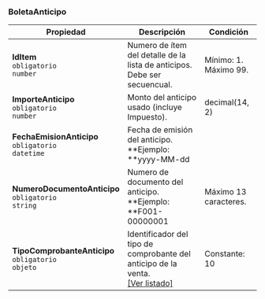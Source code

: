### BoletaAnticipo

| Propiedad | Descripción | Condición |
| --- | --- | --- |
| **IdItem**  <br>`obligatorio`  <br>`number` | Numero de ítem del detalle de la lista de anticipos. Debe ser secuencual. | Mínimo: 1.  <br>Máximo 99. |
| **ImporteAnticipo**  <br>`obligatorio`  <br>`number` | Monto del anticipo usado (incluye Impuesto). | decimal(14, 2) |
| **FechaEmisionAnticipo**  <br>`obligatorio`  <br>`datetime` | Fecha de emisión del anticipo.  <br>**Ejemplo:  <br>**yyyy-MM-dd |  |
| **NumeroDocumentoAnticipo**  <br>`obligatorio`  <br>`string` | Numero de documento del anticipo.  <br>**Ejemplo:  <br>**F001-00000001 | Máximo 13 caracteres. |
| **TipoComprobanteAnticipo**  <br>`obligatorio`  <br>`objeto` | Identificador del tipo de comprobante del anticipo de la venta.  <br>[[Ver listado]](../Listado/TipoComprobante.md) | Constante: 10 |